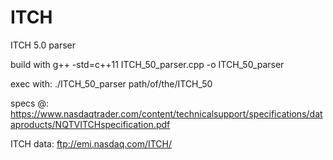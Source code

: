 # ITCH
ITCH 5.0 parser

build with
  g++ -std=c++11 ITCH_50_parser.cpp -o ITCH_50_parser
  
exec with:
  ./ITCH_50_parser path/of/the/ITCH_50
  
specs @: https://www.nasdaqtrader.com/content/technicalsupport/specifications/dataproducts/NQTVITCHspecification.pdf

ITCH data: ftp://emi.nasdaq.com/ITCH/
